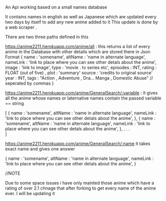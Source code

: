 An Api working based on a small names database 

It contains names in english as well as Japanese 
which are updated every two days by itself to add any new anime added to it
This update is done by a web scraper .

There are two three paths defined in this 

https://anime2211.herokuapp.com/anime/all : 
this returns a list of every anime in the Database with other details which are stored there  in Json Format
{
    name : 'somename',
    altName : 'name in alternate language',
    nameLink : 'link to place where you can see other detals about the anime',
    image : 'link to image',
    type : 'movie . tv series etc',
	episodes : INT,
    rating : FLOAT (out of five) ,
    plot : 'summary'
    source : 'credits to original source'
	year : INT,
    tags : "Action , Adventure , Dra… Manga , Domestic Abuse" // seperated by commas 
}

https://anime2211.herokuapp.com/anime/GeneralSearch/:variable :
it gives all the anime whose names or laternative names contain the passed variable == string 

[
    {
        name : 'somename',
        altName : 'name in alternate language',
        nameLink : 'link to place where you can see other detals about the anime',
    },
    {
        name : 'somename',
        altName : 'name in alternate language',
        nameLink : 'link to place where you can see other detals about the anime',
    },
    .
    .
    .   
]

https://anime2211.herokuapp.com/anime/GeneralSearch/:name
it takes exact name and gives one answer

{
    name : 'somename',
    altName : 'name in alternate language',
    nameLink : 'link to place where you can see other detals about the anime',
}

//NOTE

Due to some space issues i have only mainted those anime which have a rating of over 2.1 chnage that after forking to get every name of the anime ever.
I will be updating it  